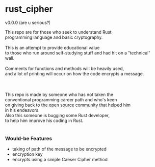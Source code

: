# rust_cipher
v0.0.0 (are u serious?)

This repo are for those who seek to understand Rust <br />
programming language and basic cryptography. <br />
<br />
This is an attempt to provide educational value <br />
to those who run around self-studying stuff and had hit on a "technical" wall. <br />
<br />
Comments for functions and methods will be heavily used, <br />
and a lot of printing will occur on how the code encrypts a message.<br />
<br />
<br />
<br />
This repo is made by someone who has not taken the<br />
conventional programming career path and who's keen<br />
on giving back to the open source community that helped him<br />
in his endeavors.<br />
Also this someone is bugging some Rust developer,<br />
to help him improve his coding in Rust.<br />
<br />

### Would-be Features
- taking of path of the message to be encrypted
- encryption key
- encrypts using a simple Caeser Cipher method

